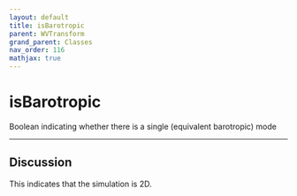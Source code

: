```yaml
---
layout: default
title: isBarotropic
parent: WVTransform
grand_parent: Classes
nav_order: 116
mathjax: true
---
```


#  isBarotropic

Boolean indicating whether there is a single (equivalent barotropic) mode


---

## Discussion
This indicates that the simulation is 2D.
